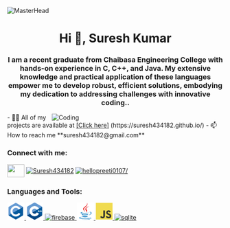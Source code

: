 ![MasterHead](https://gifdb.com/images/high/coding-animated-laptop-flow-stream-ja04010rm5o68zfk.webp)
<h1 align="center">Hi 👋, Suresh Kumar</h1>
<h3 align="center">I am a recent graduate from Chaibasa Engineering College with hands-on experience in C, C++, and Java. My extensive knowledge and practical application of these languages empower me to develop robust, 
efficient solutions, embodying my dedication to addressing challenges with innovative coding..</h3>
<img align="right" alt="Coding" width="400" src="https://media.tenor.com/NOYF3f82b_gAAAAC/programmer.gif">
- 👨‍💻 All of my projects are available at <a href="https://github.com/suresh434182?tab=repositories">[Click here]</a>
(https://suresh434182.github.io/)
- 📫 How to reach me **suresh434182@gmail.com**	
<h3 align="left">Connect with me:</h3>
<p align="left">
<a href="https://www.linkedin.com/in/suresh-kumar-307284190/" target="blank"><img align="center" src="https://raw.githubusercontent.com/rahuldkjain/github-profile-readme-generator/master/src/images/icons/Social/linked-in-alt.svg" height="30" width="40" /></a>
<a href="https://leetcode.com/user9305xD/" target="blank"><img align="center" src="https://raw.githubusercontent.com/rahuldkjain/github-profile-readme-generator/master/src/images/icons/Social/leet-code.svg" alt="Suresh434182" height="30" width="40" /></a>
<a href="https://auth.geeksforgeeks.org/user/suresh434182" target="blank"><img align="center" src="https://raw.githubusercontent.com/rahuldkjain/github-profile-readme-generator/master/src/images/icons/Social/geeks-for-geeks.svg" alt="hellopreeti0107/" height="30" width="40" /></a>
</p>
<h3 align="left">Languages and Tools:</h3>
<p align="left"> <a href="https://www.cprogramming.com/" target="_blank" rel="noreferrer"> <img src="https://raw.githubusercontent.com/devicons/devicon/master/icons/c/c-original.svg" alt="c" width="40" height="40"/> </a> <a href="https://www.w3schools.com/cpp/" target="_blank" rel="noreferrer"> <img src="https://raw.githubusercontent.com/devicons/devicon/master/icons/cplusplus/cplusplus-original.svg" alt="cplusplus" width="40" height="40"/> </a> <a href="https://firebase.google.com/" target="_blank" rel="noreferrer"> <img src="https://www.vectorlogo.zone/logos/firebase/firebase-icon.svg" alt="firebase" width="40" height="40"/> </a> <a href="https://www.java.com" target="_blank" rel="noreferrer"> <img src="https://raw.githubusercontent.com/devicons/devicon/master/icons/java/java-original.svg" alt="java" width="40" height="40"/> </a> <a href="https://developer.mozilla.org/en-US/docs/Web/JavaScript" target="_blank" rel="noreferrer"> <img src="https://raw.githubusercontent.com/devicons/devicon/master/icons/javascript/javascript-original.svg" alt="javascript" width="40" height="40"/> </a> <a href="https://www.sqlite.org/"
 target="_blank" rel="noreferrer"> <img src="https://www.vectorlogo.zone/logos/sqlite/sqlite-icon.svg" alt="sqlite" width="40" height="40"/> </a> </p>
